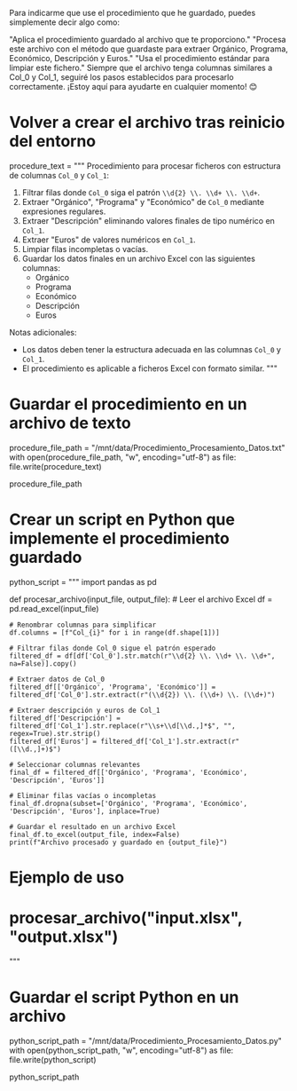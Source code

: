 Para indicarme que use el procedimiento que he guardado, puedes simplemente decir algo como:

"Aplica el procedimiento guardado al archivo que te proporciono."
"Procesa este archivo con el método que guardaste para extraer Orgánico, Programa, Económico, Descripción y Euros."
"Usa el procedimiento estándar para limpiar este fichero."
Siempre que el archivo tenga columnas similares a Col_0 y Col_1, seguiré los pasos establecidos para procesarlo correctamente. ¡Estoy aquí para ayudarte en cualquier momento! 😊


# Volver a crear el archivo tras reinicio del entorno
procedure_text = """
Procedimiento para procesar ficheros con estructura de columnas `Col_0` y `Col_1`:

1. Filtrar filas donde `Col_0` siga el patrón `\\d{2} \\. \\d+ \\. \\d+`.
2. Extraer "Orgánico", "Programa" y "Económico" de `Col_0` mediante expresiones regulares.
3. Extraer "Descripción" eliminando valores finales de tipo numérico en `Col_1`.
4. Extraer "Euros" de valores numéricos en `Col_1`.
5. Limpiar filas incompletas o vacías.
6. Guardar los datos finales en un archivo Excel con las siguientes columnas:
   - Orgánico
   - Programa
   - Económico
   - Descripción
   - Euros

Notas adicionales:
- Los datos deben tener la estructura adecuada en las columnas `Col_0` y `Col_1`.
- El procedimiento es aplicable a ficheros Excel con formato similar.
"""

# Guardar el procedimiento en un archivo de texto
procedure_file_path = "/mnt/data/Procedimiento_Procesamiento_Datos.txt"
with open(procedure_file_path, "w", encoding="utf-8") as file:
    file.write(procedure_text)

procedure_file_path




# Crear un script en Python que implemente el procedimiento guardado
python_script = """
import pandas as pd

def procesar_archivo(input_file, output_file):
    # Leer el archivo Excel
    df = pd.read_excel(input_file)

    # Renombrar columnas para simplificar
    df.columns = [f"Col_{i}" for i in range(df.shape[1])]

    # Filtrar filas donde Col_0 sigue el patrón esperado
    filtered_df = df[df['Col_0'].str.match(r"\\d{2} \\. \\d+ \\. \\d+", na=False)].copy()

    # Extraer datos de Col_0
    filtered_df[['Orgánico', 'Programa', 'Económico']] = filtered_df['Col_0'].str.extract(r"(\\d{2}) \\. (\\d+) \\. (\\d+)")

    # Extraer descripción y euros de Col_1
    filtered_df['Descripción'] = filtered_df['Col_1'].str.replace(r"\\s+\\d[\\d.,]*$", "", regex=True).str.strip()
    filtered_df['Euros'] = filtered_df['Col_1'].str.extract(r"([\\d.,]+)$")

    # Seleccionar columnas relevantes
    final_df = filtered_df[['Orgánico', 'Programa', 'Económico', 'Descripción', 'Euros']]

    # Eliminar filas vacías o incompletas
    final_df.dropna(subset=['Orgánico', 'Programa', 'Económico', 'Descripción', 'Euros'], inplace=True)

    # Guardar el resultado en un archivo Excel
    final_df.to_excel(output_file, index=False)
    print(f"Archivo procesado y guardado en {output_file}")
    
# Ejemplo de uso
# procesar_archivo("input.xlsx", "output.xlsx")
"""

# Guardar el script Python en un archivo
python_script_path = "/mnt/data/Procedimiento_Procesamiento_Datos.py"
with open(python_script_path, "w", encoding="utf-8") as file:
    file.write(python_script)

python_script_path
